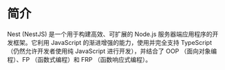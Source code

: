 # 简介

Nest (NestJS) 是一个用于构建高效、可扩展的 Node.js 服务器端应用程序的开发框架。它利用 JavaScript 的渐进增强的能力，使用并完全支持 TypeScript （仍然允许开发者使用纯 JavaScript 进行开发），并结合了 OOP （面向对象编程）、FP （函数式编程）和 FRP （函数响应式编程）。
